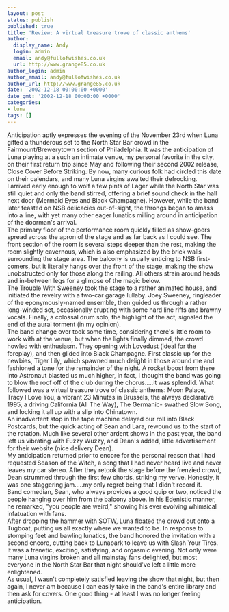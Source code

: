```yaml
---
layout: post
status: publish
published: true
title: 'Review: A virtual treasure trove of classic anthems'
author:
  display_name: Andy
  login: admin
  email: andy@fullofwishes.co.uk
  url: http://www.grange85.co.uk
author_login: admin
author_email: andy@fullofwishes.co.uk
author_url: http://www.grange85.co.uk
date: '2002-12-18 00:00:00 +0000'
date_gmt: '2002-12-18 00:00:00 +0000'
categories:
- luna
tags: []
---
```

<p>Anticipation aptly expresses the evening of the November 23rd when Luna gifted a thunderous set to the North Star Bar crowd in the Fairmount/Brewerytown section of Philadelphia. It was the anticipation of Luna playing at a such an intimate venue, my personal favorite in the city, on their first return trip since May and following their second 2002 release, Close Cover Before Striking. By now, many curious folk had circled this date on their calendars, and many Luna virgins awaited their defrocking.<br />I arrived early enough to wolf a few pints of Lager while the North Star was still quiet and only the band stirred, offering a brief sound check in the hall next door (Mermaid Eyes and Black Champagne). However, while the band later feasted on NSB delicacies out-of-sight, the throngs began to amass into a line, with yet many other eager lunatics milling around in anticipation of the doorman's arrival.<br />The primary floor of the performance room quickly filled as show-goers spread across the apron of the stage and as far back as I could see. The front section of the room is several steps deeper than the rest, making the room slightly cavernous, which is also emphasized by the brick walls surrounding the stage area. The balcony is usually enticing to NSB first-comers, but it literally hangs over the front of the stage, making the show unobstructed only for those along the railing. All others strain around heads and in-between legs for a glimpse of the magic below.<br />The Trouble With Sweeney took the stage to a rather animated house, and initiated the revelry with a two-car garage lullaby. Joey Sweeney, ringleader of the eponymously-named ensemble, then guided us through a rather long-winded set, occasionally erupting with some hard line riffs and brawny vocals. Finally, a colossal drum solo, the highlight of the act, signaled the end of the aural torment (in my opinion).<br />The band change over took some time, considering there's little room to work with at the venue, but when the lights finally dimmed, the crowd howled with enthusiasm. They opening with Lovedust (ideal for the foreplay), and then glided into Black Champagne. First classic up for the newbies, Tiger Lily, which spawned much delight in those around me and fashioned a tone for the remainder of the night. A rocket boost from there into Astronaut blasted us much higher, in fact, I thought the band was going to blow the roof off of the club during the chorus.....it was splendid. What followed was a virtual treasure trove of classic anthems: Moon Palace, Tracy I Love You, a vibrant 23 Minutes in Brussels, the always declarative 1995, a driving California (All The Way), The Germanic- swathed Slow Song, and locking it all up with a slip into Chinatown.<br />An inadvertent stop in the tape machine delayed our roll into Black Postcards, but the quick acting of Sean and Lara, rewound us to the start of the rotation. Much like several other ardent shows in the past year, the band left us vibrating with Fuzzy Wuzzy, and Dean's added, little advertisement for their website (nice delivery Dean).<br />My anticipation returned prior to encore for the personal reason that I had requested Season of the Witch, a song that I had never heard live and never leaves my car stereo. After they retook the stage before the frenzied crowd, Dean strummed through the first few chords, striking my verve. Honestly, it was one staggering jam.....my only regret being that I didn't record it.<br />Band comedian, Sean, who always provides a good quip or two, noticed the people hanging over him from the balcony above. In his Edenistic manner, he remarked, "you people are weird," showing his ever evolving whimsical infatuation with fans. <br />After dropping the hammer with SOTW, Luna floated the crowd out onto a Tugboat, putting us all exactly where we  wanted to be. In response to stomping feet and bawling lunatics, the band honored the invitation with a second encore, cutting back to Lunapark to leave us with Slash Your Tires. It was a frenetic, exciting, satisfying, and orgasmic evening. Not only were many Luna virgins broken and all mainstay fans delighted, but most everyone in the North Star Bar that night should've left a little more enlightened. <br />As usual, I wasn't completely satisfied leaving the show that night, but then again, I never am because I can easily take in the band's entire library and then ask for covers. One good thing - at least I was no longer feeling anticipation.</p>
